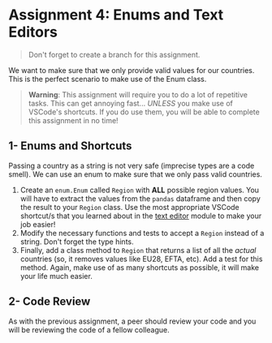 # Assignment 4: Enums and Text Editors

> Don't forget to create a branch for this assignment.

We want to make sure that we only provide valid values for our countries. This is the perfect scenario to make use of the Enum class.

> **Warning**: This assignment will require you to do a lot of repetitive tasks. This can get annoying fast... _UNLESS_ you make use of VSCode's shortcuts. If you do use them, you will be able to complete this assignment in no time!

## 1- Enums and Shortcuts

Passing a country as a string is not very safe (imprecise types are a code smell). We can use an enum to make sure that we only pass valid countries.

1. Create an `enum.Enum` called `Region` with **ALL** possible region values. You will have to extract the values from the `pandas` dataframe and then copy the result to your `Region` class. Use the most appropriate VSCode shortcut/s that you learned about in the [text editor](../../08_text_editors/2_productivity.md) module to make your job easier!
2. Modify the necessary functions and tests to accept a `Region` instead of a string. Don't forget the type hints.
3. Finally, add a class method to `Region` that returns a list of all the _actual_ countries (so, it removes values like EU28, EFTA, etc). Add a test for this method. Again, make use of as many shortcuts as possible, it will make your life much easier.

## 2- Code Review

As with the previous assignment, a peer should review your code and you will be reviewing the code of a fellow colleague.
